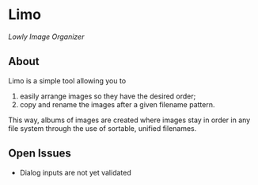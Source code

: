 # Limo
*Lowly Image Organizer*

## About

Limo is a simple tool allowing you to

1. easily arrange images so they have the desired order;
2. copy and rename the images after a given filename pattern.

This way, albums of images are created where images stay in order in any file system through the use of sortable, 
unified filenames.


## Open Issues

* Dialog inputs are not yet validated

